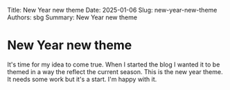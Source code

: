 Title: New Year new theme
Date: 2025-01-06
Slug: new-year-new-theme
Authors: sbg
Summary: New Year new theme

# New Year new theme

It's time for my idea to come true. When I started the blog I wanted it to be themed in a way the reflect the current season. This is the new year theme. It needs some work but it's a start. I'm happy with it.

